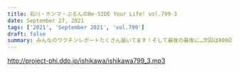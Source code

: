 ```yaml
---
title: 石川・ホンマ・ぶるんのBe-SIDE Your Life! vol.799-3
date: September 27, 2021
tags: ['2021', 'September 2021', 'vol.799']
draft: false
summary: みんなのワクチンレポートたくさん届いてます！そして最後の最後に…次回は800回目！！
---
```


http://project-phi.ddo.jp/ishikawa/ishikawa799_3.mp3